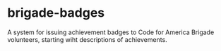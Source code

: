 brigade-badges
==============

A system for issuing achievement badges to Code for America Brigade volunteers, starting wiht descriptions of achievements.